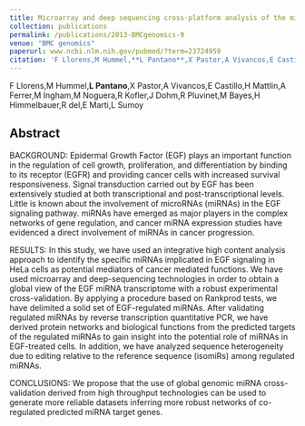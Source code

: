 ```yaml
---
title: Microarray and deep sequencing cross-platform analysis of the mirRNome and isomiR variation in response to epidermal growth factor.
collection: publications
permalink: /publications/2013-BMCgenomics-9
venue: "BMC genomics"
paperurl: www.ncbi.nlm.nih.gov/pubmed/?term=23724959
citation: 'F Llorens,M Hummel,**L Pantano**,X Pastor,A Vivancos,E Castillo,H Mattlin,A Ferrer,M Ingham,M Noguera,R Kofler,J Dohm,R Pluvinet,M Bayes,H Himmelbauer,R del,E Marti,L Sumoy (2013) Microarray and deep sequencing cross-platform analysis of the mirRNome and isomiR variation in response to epidermal growth factor. <i>BMC genomics</i>'
---
```


F Llorens,M Hummel,**L Pantano**,X Pastor,A Vivancos,E Castillo,H Mattlin,A Ferrer,M Ingham,M Noguera,R Kofler,J Dohm,R Pluvinet,M Bayes,H Himmelbauer,R del,E Marti,L Sumoy
## Abstract
BACKGROUND: Epidermal Growth Factor (EGF) plays an important function in the regulation of cell growth, proliferation, and differentiation by binding to its receptor (EGFR) and providing cancer cells with increased survival responsiveness. Signal transduction carried out by EGF has been extensively studied at both transcriptional and post-transcriptional levels. Little is known about the involvement of microRNAs (miRNAs) in the EGF signaling pathway. miRNAs have emerged as major players in the complex networks of gene regulation, and cancer miRNA expression studies have evidenced a direct involvement of miRNAs in cancer progression.

RESULTS: In this study, we have used an integrative high content analysis approach to identify the specific miRNAs implicated in EGF signaling in HeLa cells as potential mediators of cancer mediated functions. We have used microarray and deep-sequencing technologies in order to obtain a global view of the EGF miRNA transcriptome with a robust experimental cross-validation. By applying a procedure based on Rankprod tests, we have delimited a solid set of EGF-regulated miRNAs. After validating regulated miRNAs by reverse transcription quantitative PCR, we have derived protein networks and biological functions from the predicted targets of the regulated miRNAs to gain insight into the potential role of miRNAs in EGF-treated cells. In addition, we have analyzed sequence heterogeneity due to editing relative to the reference sequence (isomiRs) among regulated miRNAs.

CONCLUSIONS: We propose that the use of global genomic miRNA cross-validation derived from high throughput technologies can be used to generate more reliable datasets inferring more robust networks of co-regulated predicted miRNA target genes.
